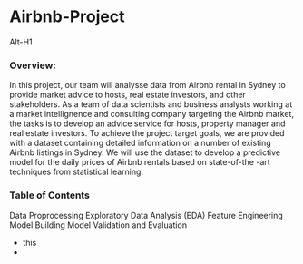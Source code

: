 # Airbnb-Project 
Alt-H1


### Overview:

In this project, our team will analysse data from Airbnb rental in Sydney to provide market advice to hosts, real estate investors, and other stakeholders. As a team of data scientists and business analysts working at a market intellignence and consulting company targeting the Airbnb market, the tasks is to develop an advice service for hosts, property manager and real estate investors. 
To achieve the project target goals, we are provided with a dataset containing detailed information on a number of existing Airbnb listings in Sydney. We will use the dataset to develop a predictive model for the daily prices of Airbnb rentals based on state-of-the -art techniques from statistical learning.

### Table of Contents 
Data Proprocessing
Exploratory Data Analysis (EDA)
Feature Engineering 
Model Building 
Model Validation and Evaluation 
* this 
* 
